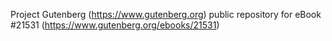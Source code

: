Project Gutenberg (https://www.gutenberg.org) public repository for eBook #21531 (https://www.gutenberg.org/ebooks/21531)
